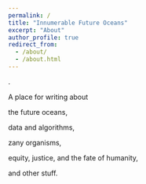 ```yaml
---
permalink: /
title: "Innumerable Future Oceans"
excerpt: "About"
author_profile: true
redirect_from: 
  - /about/
  - /about.html
---
```



.

A place for writing about 

the future oceans, 

data and algorithms, 

zany organisms,

equity, justice, and the fate of humanity,

and other stuff.

